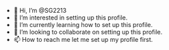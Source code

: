 - 👋 Hi, I’m @SG2213
- 👀 I’m interested in setting up this profile.
- 🌱 I’m currently learning how to set up this profile.
- 💞️ I’m looking to collaborate on setting up this profile.
- 📫 How to reach me let me set up my profile first.

<!---
SG2213/SG2213 is a ✨ special ✨ repository because its `README.md` (this file) appears on your GitHub profile.
You can click the Preview link to take a look at your changes.
--->
